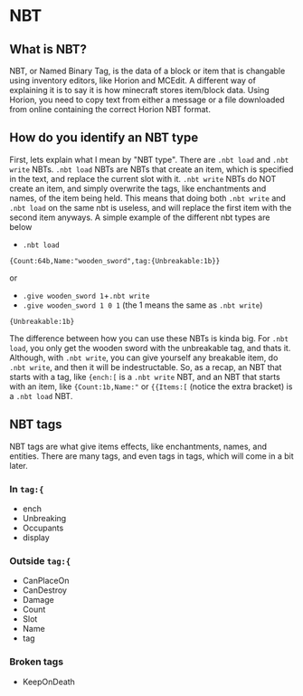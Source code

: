 # NBT

## What is NBT?

NBT, or Named Binary Tag, is the data of a block or item that is changable using inventory editors, like Horion and MCEdit. A different way of explaining it is to say it is how minecraft stores item/block data. Using Horion, you need to copy text from either a message or a file downloaded from online containing the correct Horion NBT format.

## How do you identify an NBT type

First, lets explain what I mean by "NBT type". There are `.nbt load` and `.nbt write` NBTs. `.nbt load` NBTs are NBTs that create an item, which is specified in the text, and replace the current slot with it. `.nbt write` NBTs do NOT create an item, and simply overwrite the tags, like enchantments and names, of the item being held. This means that doing both `.nbt write` and `.nbt load` on the same nbt is useless, and will replace the first item with the second item anyways.
A simple example of the different nbt types are below

- `.nbt load` 
```
{Count:64b,Name:"wooden_sword",tag:{Unbreakable:1b}}
``` 

or 

- `.give wooden_sword 1`+`.nbt write` 
- `.give wooden_sword 1 0 1` (the 1 means the same as `.nbt write`)
```
{Unbreakable:1b}
```

The difference between how you can use these NBTs is kinda big. For `.nbt load`, you only get the wooden sword with the unbreakable tag, and thats it. Although, with `.nbt write`, you can give yourself any breakable item, do `.nbt write`, and then it will be indestructable. So, as a recap, an NBT that starts with a tag, like `{ench:[` is a `.nbt write` NBT, and an NBT that starts with an item, like `{Count:1b,Name:"` or `{{Items:[` (notice the extra bracket) is a `.nbt load` NBT.

## NBT tags

NBT tags are what give items effects, like enchantments, names, and entities. There are many tags, and even tags in tags, which will come in a bit later.

### In `tag:{`

- ench
- Unbreaking
- Occupants
- display

### Outside `tag:{`

- CanPlaceOn
- CanDestroy
- Damage
- Count
- Slot
- Name
- tag

### Broken tags

- KeepOnDeath
